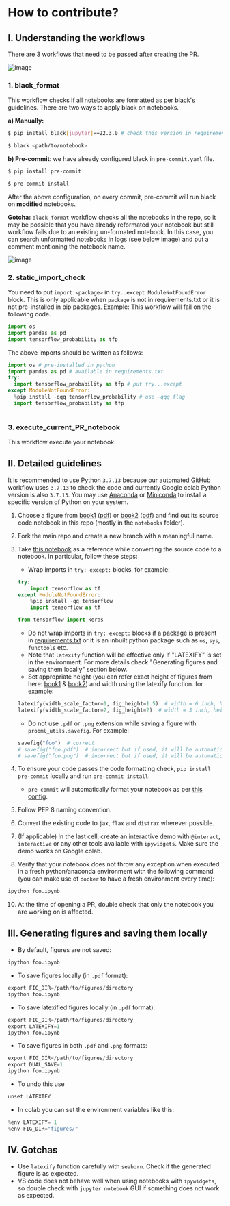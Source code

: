 # How to contribute?

## I. Understanding the workflows
There are 3 workflows that need to be passed after creating the PR.

![image](https://user-images.githubusercontent.com/59387624/178658825-4f4ed292-733d-41b1-9f9a-775160befea3.png)
### 1. black_format
This workflow checks if all notebooks are formatted as per [black](https://black.readthedocs.io/en/stable/)'s guidelines. There are two ways to apply black on notebooks.

**a) Manually:**
```sh
$ pip install black[jupyter]==22.3.0 # check this version in requirements-dev.txt
```
```sh
$ black <path/to/notebook>
```
**b) Pre-commit**: we have already configured black in `pre-commit.yaml` file.
```sh
$ pip install pre-commit
```
```sh
$ pre-commit install
```
After the above configuration, on every commit, pre-commit will run black on **modified** notebooks.

**Gotcha:** `black_format` workflow checks all the notebooks in the repo, so it may be possible that you have already reformated your notebook but still workflow fails due to an existing un-formated notebook. In this case, you can search unformatted notebooks in logs (see below image) and put a comment mentioning the notebook name.

![image](https://user-images.githubusercontent.com/59387624/178660753-4dc38535-e015-4b6b-a425-1298917f7612.png)

### 2. static_import_check
You need to put `import <package>` in `try..except ModuleNotFoundError` block. This is only applicable when `package` is not in requirements.txt or it is not pre-installed in pip packages.
Example: 
This workflow will fail on the following code.
```py
import os
import pandas as pd
import tensorflow_probability as tfp
```
The above imports should be written as follows: 
```py
import os # pre-installed in python
import pandas as pd # available in requirements.txt
try:
  import tensorflow_probability as tfp # put try...except
except ModuleNotFoundError:
  %pip install -qqq tensorflow_probability # use -qqq flag
  import tensorflow_probability as tfp
  
```
### 3. execute_current_PR_notebook
This workflow execute your notebook.

## II. Detailed guidelines

It is recommended to use Python `3.7.13` because our automated GitHub workflow uses `3.7.13` to check the code and currently Google colab Python version is also `3.7.13`. You may use [Anaconda](https://www.anaconda.com/) or [Miniconda](https://docs.conda.io/en/latest/miniconda.html) to install a specific version of Python on your system.

1. Choose a figure from [book1](https://probml.github.io/pml-book/book1.html) ([pdf](https://github.com/probml/pml-book/releases/latest/download/book1.pdf)) or [book2](https://probml.github.io/pml-book/book2.html) ([pdf](https://github.com/probml/pml2-book/releases/latest/download/pml2.pdf)) and find out its source code notebook in this repo (mostly in the `notebooks` folder).
2. Fork the main repo and create a new branch with a meaningful name.
3. Take [this notebook](https://github.com/probml/pyprobml/blob/master/notebooks/book1/02/discrete_prob_dist_plot.ipynb) as a reference while converting the source code to a notebook. In particular, follow these steps:
    * Wrap imports in `try: except:` blocks. for example:
    ```python
    try:
        import tensorflow as tf
    except ModuleNotFoundError:
        %pip install -qq tensorflow
        import tensorflow as tf

    from tensorflow import keras
    ```

    * Do not wrap imports in `try: except:` blocks if a package is present in [requirements.txt](requirements.txt) or it is an inbuilt python package such as `os`, `sys`, `functools` etc.
    * Note that `latexify` function will be effective only if "LATEXIFY" is set in the environment. For more details check "Generating figures and saving them locally" section below.
    * Set appropriate height (you can refer exact height of figures from here: [book1](https://github.com/probml/pyprobml/blob/master/internal/fig_height/fig_height_book1.md) & [book2](https://github.com/probml/pyprobml/blob/master/internal/fig_height/fig_height_book2.md))  and width using the latexify function. for example: 
    ```py
    latexify(width_scale_factor=1, fig_height=1.5)  # width = 6 inch, height = 1.5 inch
    latexify(width_scale_factor=2, fig_height=2)  # width = 3 inch, height = 2 inch
    ```
    * Do not use `.pdf` or `.png` extension while saving a figure with `probml_utils.savefig`. For example:
    ```py
    savefig("foo")  # correct
    # savefig("foo.pdf")  # incorrect but if used, it will be automatically converted based on LATEXIFY or other flags.
    # savefig("foo.png")  # incorrect but if used, it will be automatically converted based on LATEXIFY or other flags.
    ```

4. To ensure your code passes the code formatting check, `pip install pre-commit` locally and run `pre-commit install`.
    * `pre-commit` will automatically format your notebook as per [this config](https://github.com/probml/pyprobml/blob/master/.pre-commit-config.yaml).
6. Follow PEP 8 naming convention.
7. Convert the existing code to `jax`, `flax` and `distrax` wherever possible.
8. (If applicable) In the last cell, create an interactive demo with `@interact`, `interactive` or any other tools available with `ipywidgets`. Make sure the demo works on Google colab.
9. Verify that your notebook does not throw any exception when executed in a fresh python/anaconda environment with the following command (you can make use of `docker` to have a fresh environment every time):

```bash
ipython foo.ipynb
```
10. At the time of opening a PR, double check that only the notebook you are working on is affected.

## III. Generating figures and saving them locally
* By default, figures are not saved:
```py
ipython foo.ipynb
```
* To save figures locally (in `.pdf` format):
```py
export FIG_DIR=/path/to/figures/directory
ipython foo.ipynb
```
* To save latexified figures locally (in `.pdf` format):
```py
export FIG_DIR=/path/to/figures/directory
export LATEXIFY=1
ipython foo.ipynb
```
* To save figures in both `.pdf` and `.png` formats:
```py
export FIG_DIR=/path/to/figures/directory
export DUAL_SAVE=1
ipython foo.ipynb
```
* To undo this use
```py
unset LATEXIFY
```
* In colab you can set the environment variables like this:
```py
%env LATEXIFY= 1
%env FIG_DIR="figures/"
```

## IV. Gotchas

* Use `latexify` function carefully with `seaborn`. Check if the generated figure is as expected.
* VS code does not behave well when using notebooks with `ipywidgets`, so double check with `jupyter notebook` GUI if something does not work as expected.
